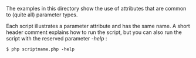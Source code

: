 The examples in this directory show the use of attributes that are common to (quite all) parameter types.

Each script illustrates a parameter attribute and has the same name. A short header comment explains how to run the script, but you can also run the script with the reserved parameter *-help* :

	$ php scriptname.php -help



  